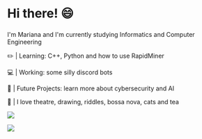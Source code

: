 # Hi there! 😄



###
I'm Mariana and I'm currently studying Informatics and Computer Engineering


  ✏️ | Learning: C++, Python and how to use RapidMiner 

  💻 | Working: some silly discord bots 

  🔭 | Future Projects: learn more about cybersecurity and AI

  🌴 | I love theatre, drawing, riddles, bossa nova, cats and tea


![](https://lh6.googleusercontent.com/proxy/hPaUA5wWf2BQf0XzX2yIM-kJU8w5FRySBZTbY3xHcwBW91g8qOD0l9chW5S6KXmxC97i7wprqu9RaoEFBWasizX_INewIzn0VpkVi2_88NuOrdJ48JJG1QHg9rPTLNt8rnPdLLr1ZSM=s0-d)


<img src="https://github-readme-stats.vercel.app/api?username=golangis&&show_icons=true&title_color=00d187&icon_color=00ffff&text_color=2f7add&bg_color=151515">
